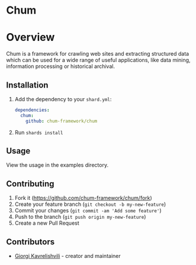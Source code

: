 # Chum

# Overview

Chum is a framework for crawling web sites and extracting structured data which can be used for a wide range of useful applications, like data mining, information processing or historical archival.

## Installation

1. Add the dependency to your `shard.yml`:

   ```yaml
   dependencies:
     chum:
       github: chum-framework/chum
   ```

2. Run `shards install`

## Usage

View the usage in the examples directory.

## Contributing

1. Fork it (<https://github.com/chum-framework/chum/fork>)
2. Create your feature branch (`git checkout -b my-new-feature`)
3. Commit your changes (`git commit -am 'Add some feature'`)
4. Push to the branch (`git push origin my-new-feature`)
5. Create a new Pull Request

## Contributors

- [Giorgi Kavrelishvili](https://github.com/grkek) - creator and maintainer

